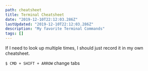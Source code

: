 ```yaml
---
path: cheatsheet
title: Terminal Cheatsheet
date: "2019-12-10T22:12:03.286Z"
lastUpdated: "2019-12-10T22:12:03.286Z"
description: "My favorite Terminal Commands"
tags: []
---
```


If I need to look up multiple times, I should just record it in my own cheatsheet.

`$ CMD + SHIFT + ARROW` change tabs
